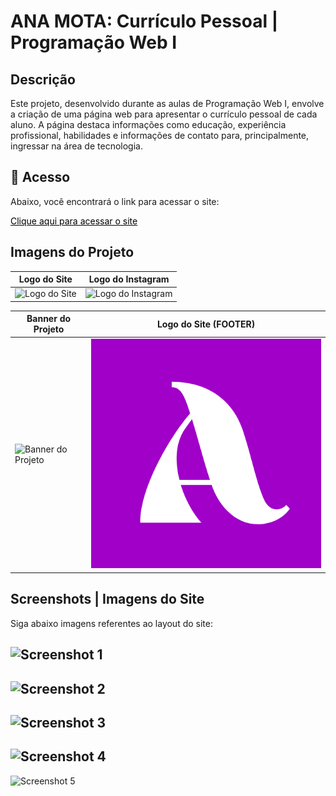# ANA MOTA: Currículo Pessoal | Programação Web I

## Descrição
Este projeto, desenvolvido durante as aulas de Programação Web I, envolve a criação de uma página web para apresentar o currículo pessoal de cada aluno. A página destaca informações como educação, experiência profissional, habilidades e informações de contato para, principalmente, ingressar na área de tecnologia.
## 📱 Acesso
Abaixo, você encontrará o link para acessar o site:

<a href="https://encr.pw/AnaMota-CV" style="color: black;">Clique aqui para acessar o site</a>



## Imagens do Projeto 

|     Logo do Site     |     Logo do Instagram     |
|----------------------|---------------------------|
| ![Logo do Site](https://github.com/anamota13/Projeto_CV_Pessoal---Desenvolvimento-Web-I/assets/110187484/603c458d-ed79-4d89-8711-0c852a1fa8de) | ![Logo do Instagram](https://github.com/anamota13/Projeto_CV_Pessoal---Desenvolvimento-Web-I/assets/110187484/255e2ac1-6c6e-4540-b78e-1486fd132180) |

|     Banner do Projeto     |     Logo do Site (FOOTER)     |
|----------------------|---------------------------|
| ![Banner do Projeto](https://github.com/anamota13/Projeto_CV_Pessoal---Desenvolvimento-Web-I/assets/110187484/dd988837-7a45-4fa5-a051-6d0cc592b8d4) | ![Logo do Site (FOOTER)](https://github.com/anamota13/Projeto_CV_Pessoal---Desenvolvimento-Web-I/blob/main/logo_footer.png?raw=true) |



## Screenshots | Imagens do Site

Siga abaixo imagens referentes ao layout do site: 

![Screenshot 1](https://github.com/anamota13/Projeto_CV_Pessoal---Desenvolvimento-Web-I/assets/110187484/98ac27a5-5ac5-446e-ac35-36b3e91b2ac4)
---

![Screenshot 2](https://github.com/anamota13/Projeto_CV_Pessoal---Desenvolvimento-Web-I/assets/110187484/5ef25d18-2af4-446e-8804-ce2a70f030d4)
---

![Screenshot 3](https://github.com/anamota13/Projeto_CV_Pessoal---Desenvolvimento-Web-I/assets/110187484/0cfc81d8-ce2d-49de-bf36-e406f7d5985f)
---

![Screenshot 4](https://github.com/anamota13/Projeto_CV_Pessoal---Desenvolvimento-Web-I/assets/110187484/310d567c-1753-4cdc-89ec-3cfe630f9353)
---

![Screenshot 5](https://github.com/anamota13/Projeto_CV_Pessoal---Desenvolvimento-Web-I/assets/110187484/74b5d769-93d1-4e62-9b48-afe789e0d57f)








